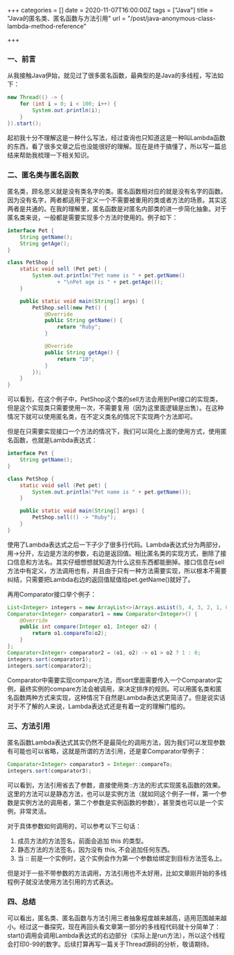 +++
categories = []
date = 2020-11-07T16:00:00Z
tags = ["Java"]
title = "Java的匿名类、匿名函数与方法引用"
url = "/post/java-anonymous-class-lambda-method-reference"

+++
### 一、前言

从我接触Java伊始，就见过了很多匿名函数，最典型的是Java的多线程，写法如下：

```Java
new Thread(() -> {
    for (int i = 0; i < 100; i++) {
        System.out.println(i);
    }
}).start();
```

起初我十分不理解这是一种什么写法，经过查询也只知道这是一种叫Lambda函数的东西，看了很多文章之后也没能很好的理解。现在是终于搞懂了，所以写一篇总结来帮助我梳理一下相关知识。

### 二、匿名类与匿名函数

匿名类，顾名思义就是没有类名字的类。匿名函数相对应的就是没有名字的函数。因为没有名字，两者都适用于定义一个不需要被重用的类或者方法的场景。其实这两者是共通的。在我的理解里，匿名函数是对匿名内部类的进一步简化抽象。对于匿名类来说，一般都是需要实现多个方法时使用的。例子如下：

```Java
interface Pet {
    String getName();
    String getAge();
}

class PetShop {
    static void sell (Pet pet) {
        System.out.println("Pet name is " + pet.getName()
                + "\nPet age is " + pet.getAge());
    }

    public static void main(String[] args) {
        PetShop.sell(new Pet() {
            @Override
            public String getName() {
                return "Ruby";
            }

            @Override
            public String getAge() {
                return "10";
            }
        });
    }
}
```

可以看到，在这个例子中，PetShop这个类的sell方法会用到Pet接口的实现类，但是这个实现类只需要使用一次，不需要复用（因为这里面逻辑是出售）。在这种情况下就可以使用匿名类，在不定义类名的情况下实现两个方法即可。

但是在只需要实现接口一个方法的情况下，我们可以简化上面的使用方式，使用匿名函数，也就是Lambda表达式：

```Java
interface Pet {
    String getName();
}

class PetShop {
    static void sell (Pet pet) {
        System.out.println("Pet name is " + pet.getName());
    }

    public static void main(String[] args) {
        PetShop.sell(() -> "Ruby");
    }
}
```

使用了Lambda表达式之后一下子少了很多行代码。Lambda表达式分为两部分，用->分开，左边是方法的参数，右边是返回值。相比匿名类的实现方式，删除了接口信息和方法名。其实仔细想想就知道为什么这些东西都能删掉。接口信息在sell方法中有定义，方法调用也有，并且由于只有一种方法需要实现，所以根本不需要纠结，只需要把Lambda右边的返回值赋值给pet.getName()就好了。

再用Comparator接口举个例子：

```Java
List<Integer> integers = new ArrayList<>(Arrays.asList(5, 4, 3, 2, 1, 0));
Comparator<Integer> comparator1 = new Comparator<Integer>() {
    @Override
    public int compare(Integer o1, Integer o2) {
        return o1.compareTo(o2);
    }
};
Comparator<Integer> comparator2 = (o1, o2) -> o1 > o2 ? 1 : 0;
integers.sort(comparator1);
integers.sort(comparator2);
```

Comparator中需要实现compare方法，而sort里面需要传入一个Comparator实例，最终实例的compare方法会被调用，来决定排序的规则。可以用匿名类和匿名函数两种方式来实现，这种情况下自然是Lambda表达式更简洁了。但是说实话对于不了解的人来说，Lambda表达式还是有着一定的理解门槛的。

### 三、方法引用

匿名函数Lambda表达式其实仍然不是最简化的调用方法，因为我们可以发现参数有可能也可以省略，这就是所谓的方法引用，还是拿Comparator举例子：

```Java
Comparator<Integer> comparator3 = Integer::compareTo;
integers.sort(comparator3);
```

可以看到，方法引用省去了参数，直接使用类::方法的形式实现匿名函数的效果。这里的方法可以是静态方法，也可以是实例方法（就如同这个例子一样，第一个参数是实例方法的调用者，第二个参数是实例函数的参数），甚至类也可以是一个实例，非常灵活。

对于具体参数如何调用的，可以参考以下三句话：

1. 成员方法的方法签名，前面会追加 this 的类型。
2. 静态方法的方法签名，因为没有 this, 不会追加任何东西。
3. 当 :: 前是一个实例时，这个实例会作为第一个参数给绑定到目标方法签名上。

但是对于一些不带参数的方法调用，方法引用也不太好用，比如文章刚开始的多线程例子就没法使用方法引用的方式表达。

### 四、总结

可以看出，匿名类、匿名函数与方法引用三者抽象程度越来越高，适用范围越来越小。经过这一番探究，现在再回头看文章第一部分的多线程代码就十分简单了：start()调用会调用Lambda表达式的右边部分（实际上是run方法），所以这个线程会打印0-99的数字。后续打算再写一篇关于Thread源码的分析，敬请期待。
